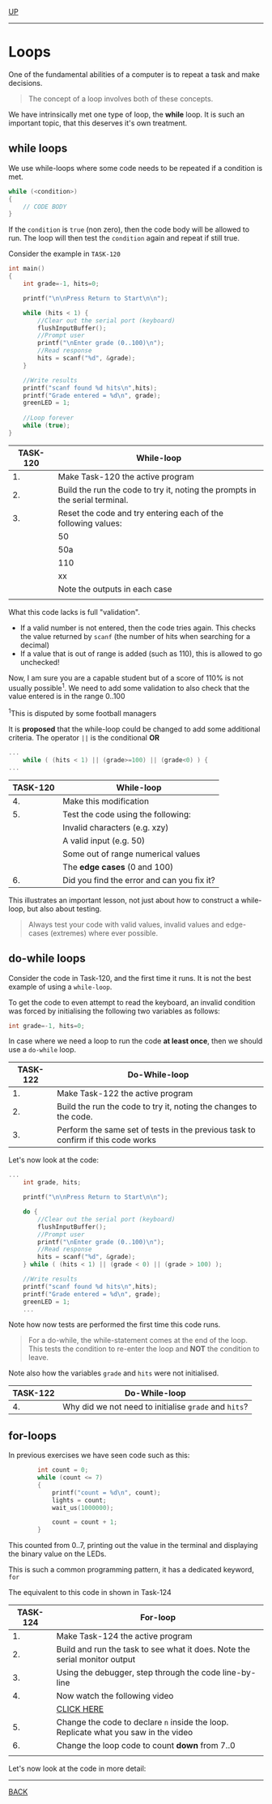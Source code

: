 [UP](Digital_Outputs_2.md)

---

# Loops
One of the fundamental abilities of a computer is to repeat a task and make decisions.

> The concept of a loop involves both of these concepts.

We have intrinsically met one type of loop, the **while** loop. It is such an important topic, that this deserves it's own treatment.

## while loops
We use while-loops where some code needs to be repeated if a condition is met.

```C++
while (<condition>)
{
    // CODE BODY
}
```

If the `condition` is `true` (non zero), then the code body will be allowed to run. The loop will then test the `condition` again and repeat if still true.

Consider the example in `TASK-120`

```C++
int main()
{
    int grade=-1, hits=0;

    printf("\n\nPress Return to Start\n\n");

    while (hits < 1) {
        //Clear out the serial port (keyboard)
        flushInputBuffer();
        //Prompt user
        printf("\nEnter grade (0..100)\n");
        //Read response
        hits = scanf("%d", &grade);
    }

    //Write results
    printf("scanf found %d hits\n",hits);
    printf("Grade entered = %d\n", grade);
    greenLED = 1;
    
    //Loop forever
    while (true);
}
```

| TASK-120 | While-loop |
| --- | --- |
| 1. | Make Task-120 the active program |
| 2. | Build the run the code to try it, noting the prompts in the serial terminal. |
| 3. | Reset the code and try entering each of the following values: |
|  | 50 |
| | 50a |
| | 110 |
| | xx |
| | Note the outputs in each case |
| | |

What this code lacks is full "validation". 

* If a valid number is not entered, then the code tries again. This checks the value returned by `scanf` (the number of hits when searching for a decimal)
* If a value that is out of range is added (such as 110), this is allowed to go unchecked!

Now, I am sure you are a capable student but of a score of 110% is not usually possible<sup>1</sup>. We need to add some validation to also check that the value entered is in the range 0..100

<sup>1</sup>This is disputed by some football managers

It is **proposed** that the while-loop could be changed to add some additional criteria. The operator `||` is the conditional **OR**

```C++
...
    while ( (hits < 1) || (grade>=100) || (grade<0) ) {
...
```

| TASK-120 | While-loop |
| --- | --- |
| 4. | Make this modification  |
| 5. | Test the code using the following: |
|    | Invalid characters (e.g. xzy) |
|    | A valid input (e.g. 50) |
|    | Some out of range numerical values |
|    | The **edge cases** (0 and 100)
| 6. | Did you find the error and can you fix it?

This illustrates an important lesson, not just about how to construct a while-loop, but also about testing.

> Always test your code with valid values, invalid values and edge-cases (extremes) where ever possible. 

## do-while loops
Consider the code in Task-120, and the first time it runs. It is not the best example of using a `while-loop`. 

To get the code to even attempt to read the keyboard, an invalid condition was forced by initialising the following two variables as follows:

```C++
int grade=-1, hits=0;
```

In case where we need a loop to run the code **at least once**, then we should use a `do-while` loop.

| TASK-122 | Do-While-loop |
| --- | --- |
| 1. | Make Task-122 the active program |
| 2. | Build the run the code to try it, noting the changes to the code. |
| 3. | Perform the same set of tests in the previous task to confirm if this code works |

Let's now look at the code:

```C++
...
    int grade, hits;

    printf("\n\nPress Return to Start\n\n");

    do {
        //Clear out the serial port (keyboard)
        flushInputBuffer();
        //Prompt user
        printf("\nEnter grade (0..100)\n");
        //Read response
        hits = scanf("%d", &grade);
    } while ( (hits < 1) || (grade < 0) || (grade > 100) );

    //Write results
    printf("scanf found %d hits\n",hits);
    printf("Grade entered = %d\n", grade);
    greenLED = 1;
    ...
```

Note how now tests are performed the first time this code runs. 

> For a do-while, the while-statement comes at the end of the loop. This tests the condition to re-enter the loop and **NOT** the condition to leave.

Note also how the variables `grade` and `hits` were not initialised.

| TASK-122 | Do-While-loop |
| --- | --- |
| 4. | Why did we not need to initialise `grade` and `hits`? |

## for-loops
In previous exercises we have seen code such as this:

```C++
        int count = 0;
        while (count <= 7) 
        {
            printf("count = %d\n", count);
            lights = count;
            wait_us(1000000);

            count = count + 1;
        }
```

This counted from 0..7, printing out the value in the terminal and displaying the binary value on the LEDs.

This is such a common programming pattern, it has a dedicated keyword, `for`

The equivalent to this code in shown in Task-124

| TASK-124 | For-loop |
| --- | --- |
| 1. | Make Task-124 the active program |
| 2. | Build and run the task to see what it does. Note the serial monitor output |
| 3. | Using the debugger, step through the code line-by-line |
| 4. | Now watch the following video |
|    | [CLICK HERE](https://plymouth.cloud.panopto.eu/Panopto/Pages/Viewer.aspx?id=bd2f576c-0a79-42eb-8aa8-ac5901172f24) |
| 5. | Change the code to declare `n` inside the loop. Replicate what you saw in the video |
| 6. | Change the loop code to count **down** from 7..0 |
| | |

Let's now look at the code in more detail:


---

[BACK](Digital_Outputs_2.md)

